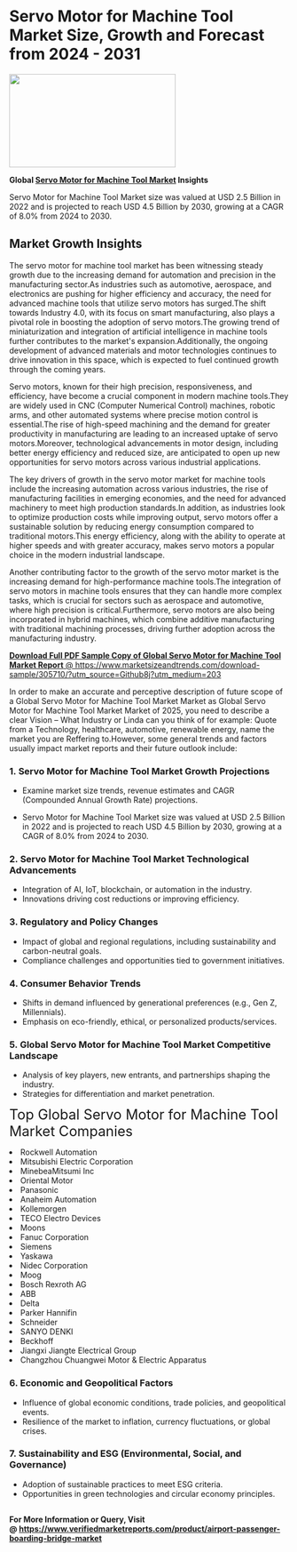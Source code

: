 <H1>Servo Motor for Machine Tool Market Size, Growth and Forecast from 2024 - 2031</H1><img class="aligncenter size-medium wp-image-584254" src="https://thirdeyenews.in/wp-content/uploads/2024/09/Global-Market-Research-300x168.jpeg" alt="" width="300" height="168" /><p><strong>Global&nbsp;<a href="https://www.marketsizeandtrends.com/download-sample/305710/?utm_source=Github8j?utm_medium=203">Servo Motor for Machine Tool Market</a> Insights</strong></p><p>Servo Motor for Machine Tool Market size was valued at USD 2.5 Billion in 2022 and is projected to reach USD 4.5 Billion by 2030, growing at a CAGR of 8.0% from 2024 to 2030.</p><p><h2>Market Growth Insights</h2> The servo motor for machine tool market has been witnessing steady growth due to the increasing demand for automation and precision in the manufacturing sector.As industries such as automotive, aerospace, and electronics are pushing for higher efficiency and accuracy, the need for advanced machine tools that utilize servo motors has surged.The shift towards Industry 4.0, with its focus on smart manufacturing, also plays a pivotal role in boosting the adoption of servo motors.The growing trend of miniaturization and integration of artificial intelligence in machine tools further contributes to the market's expansion.Additionally, the ongoing development of advanced materials and motor technologies continues to drive innovation in this space, which is expected to fuel continued growth through the coming years.<a href="#" class="download-sample"></a> <p>Servo motors, known for their high precision, responsiveness, and efficiency, have become a crucial component in modern machine tools.They are widely used in CNC (Computer Numerical Control) machines, robotic arms, and other automated systems where precise motion control is essential.The rise of high-speed machining and the demand for greater productivity in manufacturing are leading to an increased uptake of servo motors.Moreover, technological advancements in motor design, including better energy efficiency and reduced size, are anticipated to open up new opportunities for servo motors across various industrial applications.</p> <p>The key drivers of growth in the servo motor market for machine tools include the increasing automation across various industries, the rise of manufacturing facilities in emerging economies, and the need for advanced machinery to meet high production standards.In addition, as industries look to optimize production costs while improving output, servo motors offer a sustainable solution by reducing energy consumption compared to traditional motors.This energy efficiency, along with the ability to operate at higher speeds and with greater accuracy, makes servo motors a popular choice in the modern industrial landscape.</p> <p>Another contributing factor to the growth of the servo motor market is the increasing demand for high-performance machine tools.The integration of servo motors in machine tools ensures that they can handle more complex tasks, which is crucial for sectors such as aerospace and automotive, where high precision is critical.Furthermore, servo motors are also being incorporated in hybrid machines, which combine additive manufacturing with traditional machining processes, driving further adoption across the manufacturing industry.</p> <a href="#" class="get-more"></p><p><span class=""><strong>Download Full PDF Sample Copy of Global Servo Motor for Machine Tool Market Report</strong> @ <a href="https://www.marketsizeandtrends.com/download-sample/305710/?utm_source=Github8j?utm_medium=203" target="_blank">https://www.marketsizeandtrends.com/download-sample/305710/?utm_source=Github8j?utm_medium=203</a></span></p><p>In order to make an accurate and perceptive description of future scope of a Global&nbsp;Servo Motor for Machine Tool Market Market as Global&nbsp;Servo Motor for Machine Tool Market Market of 2025, you need to describe a clear Vision &ndash; What Industry or Linda can you think of for example: Quote from a Technology, healthcare, automotive, renewable energy, name the market you are Reffering to.However, some general trends and factors usually impact market reports and their future outlook include:</p><h3>1.&nbsp;<strong>Servo Motor for Machine Tool Market Growth Projections</strong></h3><ul><li>Examine market size trends, revenue estimates and CAGR (Compounded Annual Growth Rate) projections.</li><li><p>Servo Motor for Machine Tool Market size was valued at USD 2.5 Billion in 2022 and is projected to reach USD 4.5 Billion by 2030, growing at a CAGR of 8.0% from 2024 to 2030.</p></li></ul><h3>2.&nbsp;<strong>Servo Motor for Machine Tool Market Technological Advancements</strong></h3><ul><li>Integration of AI, IoT, blockchain, or automation in the industry.</li><li>Innovations driving cost reductions or improving efficiency.</li></ul><h3>3.&nbsp;<strong>Regulatory and Policy Changes</strong></h3><ul><li>Impact of global and regional regulations, including sustainability and carbon-neutral goals.</li><li>Compliance challenges and opportunities tied to government initiatives.</li></ul><h3>4.&nbsp;<strong>Consumer Behavior Trends</strong></h3><ul><li>Shifts in demand influenced by generational preferences (e.g., Gen Z, Millennials).</li><li>Emphasis on eco-friendly, ethical, or personalized products/services.</li></ul><h3>5.&nbsp;<strong>Global Servo Motor for Machine Tool Market Competitive Landscape</strong></h3><ul><li>Analysis of key players, new entrants, and partnerships shaping the industry.</li><li>Strategies for differentiation and market penetration.</li></ul><p data-pm-slice="1 1 []"><span style="color: inherit; font-family: inherit; font-size: 25px;">Top Global Servo Motor for Machine Tool Market Companies</span></p><div class="" data-test-id=""><p><li>Rockwell Automation</li><li> Mitsubishi Electric Corporation</li><li> MinebeaMitsumi Inc</li><li> Oriental Motor</li><li> Panasonic</li><li> Anaheim Automation</li><li> Kollemorgen</li><li> TECO Electro Devices</li><li> Moons</li><li> Fanuc Corporation</li><li> Siemens</li><li> Yaskawa</li><li> Nidec Corporation</li><li> Moog</li><li> Bosch Rexroth AG</li><li> ABB</li><li> Delta</li><li> Parker Hannifin</li><li> Schneider</li><li> SANYO DENKI</li><li> Beckhoff</li><li> Jiangxi Jiangte Electrical Group</li><li> Changzhou Chuangwei Motor & Electric Apparatus</li></p></div><h3>6.&nbsp;<strong>Economic and Geopolitical Factors</strong></h3><ul><li>Influence of global economic conditions, trade policies, and geopolitical events.</li><li>Resilience of the market to inflation, currency fluctuations, or global crises.</li></ul><h3>7.&nbsp;<strong>Sustainability and ESG (Environmental, Social, and Governance)</strong></h3><ul><li>Adoption of sustainable practices to meet ESG criteria.</li><li>Opportunities in green technologies and circular economy principles.</li></ul><h2><strong style="font-size: 14px;">For More Information or Query, Visit @&nbsp;</strong><a style="background-color: #ffffff; font-size: 14px;" href="https://www.marketsizeandtrends.com/report/servo-motor-for-machine-tool-market/" target="_blank">https://www.verifiedmarketreports.com/product/airport-passenger-boarding-bridge-market</a></h2>